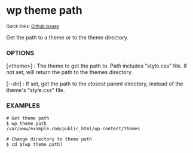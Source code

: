 # wp theme path

<small>Quick links: <a href="https://github.com/wp-cli/wp-cli/issues?q=is%3Aopen+label%3Acommand%3Atheme-path+sort%3Aupdated-desc">Github issues</a></small>

Get the path to a theme or to the theme directory.

### OPTIONS

[&lt;theme&gt;]
: The theme to get the path to. Path includes "style.css" file.
If not set, will return the path to the themes directory.

[\--dir]
: If set, get the path to the closest parent directory, instead of the
theme's "style.css" file.

### EXAMPLES

    # Get theme path
    $ wp theme path
    /var/www/example.com/public_html/wp-content/themes

    # Change directory to theme path
    $ cd $(wp theme path)



